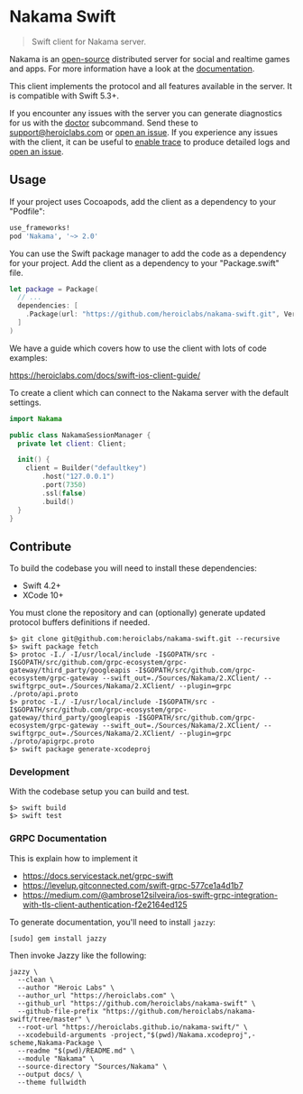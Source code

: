 Nakama Swift
============

> Swift client for Nakama server.

Nakama is an [open-source](https://github.com/heroiclabs/nakama) distributed server for social and realtime games and apps. For more information have a look at the [documentation](https://heroiclabs.com/docs/).

This client implements the protocol and all features available in the server. It is compatible with Swift 5.3+.

If you encounter any issues with the server you can generate diagnostics for us with the [doctor](https://heroiclabs.com/docs/install-server-cli/#doctor) subcommand. Send these to support@heroiclabs.com or [open an issue](https://github.com/heroiclabs/nakama/issues). If you experience any issues with the client, it can be useful to [enable trace](https://heroiclabs.com/docs/swift-ios-client-guide/#logs-and-errors) to produce detailed logs and [open an issue](https://github.com/heroiclabs/nakama-swift/issues).

## Usage

If your project uses Cocoapods, add the client as a dependency to your "Podfile":

```ruby
use_frameworks!
pod 'Nakama', '~> 2.0'
```

You can use the Swift package manager to add the code as a dependency for your project. Add the client as a dependency to your "Package.swift" file.

```swift
let package = Package(
  // ...
  dependencies: [
    .Package(url: "https://github.com/heroiclabs/nakama-swift.git", Version(2,0,0)),
  ]
)
```

We have a guide which covers how to use the client with lots of code examples:

https://heroiclabs.com/docs/swift-ios-client-guide/

To create a client which can connect to the Nakama server with the default settings.

```swift
import Nakama

public class NakamaSessionManager {
  private let client: Client;

  init() {
    client = Builder("defaultkey")
        .host("127.0.0.1")
        .port(7350)
        .ssl(false)
        .build()
  }
}
```

## Contribute

To build the codebase you will need to install these dependencies:

* Swift 4.2+
* XCode 10+

You must clone the repository and can (optionally) generate updated protocol buffers definitions if needed.

```shell
$> git clone git@github.com:heroiclabs/nakama-swift.git --recursive
$> swift package fetch
$> protoc -I./ -I/usr/local/include -I$GOPATH/src -I$GOPATH/src/github.com/grpc-ecosystem/grpc-gateway/third_party/googleapis -I$GOPATH/src/github.com/grpc-ecosystem/grpc-gateway --swift_out=./Sources/Nakama/2.XClient/ --swiftgrpc_out=./Sources/Nakama/2.XClient/ --plugin=grpc ./proto/api.proto
$> protoc -I./ -I/usr/local/include -I$GOPATH/src -I$GOPATH/src/github.com/grpc-ecosystem/grpc-gateway/third_party/googleapis -I$GOPATH/src/github.com/grpc-ecosystem/grpc-gateway --swift_out=./Sources/Nakama/2.XClient/ --swiftgrpc_out=./Sources/Nakama/2.XClient/ --plugin=grpc ./proto/apigrpc.proto
$> swift package generate-xcodeproj
```

### Development

With the codebase setup you can build and test.

```shell
$> swift build
$> swift test
```

### GRPC Documentation 

This is explain how to implement it 
- https://docs.servicestack.net/grpc-swift 
- https://levelup.gitconnected.com/swift-grpc-577ce1a4d1b7
- https://medium.com/@ambrose12silveira/ios-swift-grpc-integration-with-tls-client-authentication-f2e2164ed125


To generate documentation, you'll need to install `jazzy`:

```
[sudo] gem install jazzy
```

Then invoke Jazzy like the following:

```
jazzy \
  --clean \
  --author "Heroic Labs" \
  --author_url "https://heroiclabs.com" \
  --github_url "https://github.com/heroiclabs/nakama-swift" \
  --github-file-prefix "https://github.com/heroiclabs/nakama-swift/tree/master" \
  --root-url "https://heroiclabs.github.io/nakama-swift/" \
  --xcodebuild-arguments -project,"$(pwd)/Nakama.xcodeproj",-scheme,Nakama-Package \
  --readme "$(pwd)/README.md" \
  --module "Nakama" \
  --source-directory "Sources/Nakama" \
  --output docs/ \
  --theme fullwidth
```
